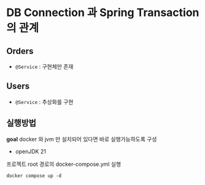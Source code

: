 # DB Connection 과 Spring Transaction 의 관계


## Orders
- `@Service` : 구현체만 존재


## Users
- `@Service` : 추상화를 구현


## 실행방법
**goal** docker 와 jvm 만 설치되어 있다면 바로 실행가능하도록 구성

- openJDK 21

프로젝트 root 경로의 docker-compose.yml 실행
~~~shell
docker compose up -d
~~~

